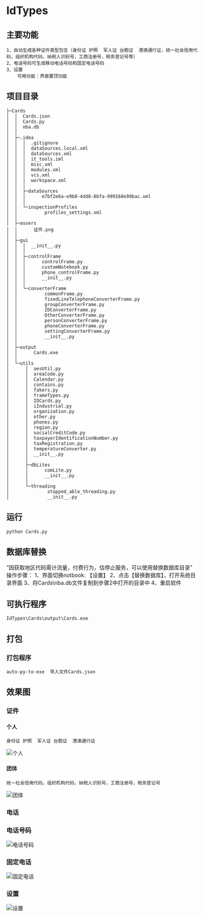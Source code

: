 # IdTypes
## 主要功能
    1、自动生成各种证件类型包含（身份证 护照  军人证 台胞证  港澳通行证，统一社会信用代码，组织机构代码，纳税人识别号，工商注册号，税务登记号等）
	2、电话号码可生成移动电话号码和固定电话号码
	3、设置
		可用功能：界面置顶功能

## 项目目录

	├─Cards
	│  │  Cards.json
	│  │  Cards.py
	│  │  nba.db
	│  │
	│  ├─.idea
	│  │  │  .gitignore
	│  │  │  dataSources.local.xml
	│  │  │  dataSources.xml
	│  │  │  it_tools.iml
	│  │  │  misc.xml
	│  │  │  modules.xml
	│  │  │  vcs.xml
	│  │  │  workspace.xml
	│  │  │
	│  │  ├─dataSources
	│  │  │      e7bf2e6a-e9b0-4dd8-8bfa-999168e99bac.xml
	│  │  │
	│  │  └─inspectionProfiles
	│  │          profiles_settings.xml
	│  │
	│  ├─assers
	│  │      证件.png
	│  │
	│  ├─gui
	│  │  │  __init__.py
	│  │  │
	│  │  ├─controlFrame
	│  │  │      controlFrame.py
	│  │  │      customNotebook.py
	│  │  │      phone_controlFrame.py
	│  │  │      __init__.py
	│  │  │
	│  │  └─converterFrame
	│  │          commonFrame.py
	│  │          fixedLineTelephoneConverterFrame.py
	│  │          groupConverterFrame.py
	│  │          IDConverterFrame.py
	│  │          OtherConverterFrame.py
	│  │          personConverterFrame.py
	│  │          phoneConverterFrame.py
	│  │          settingConverterFrame.py
	│  │          __init__.py
	│  │
	│  ├─output
	│  │      Cards.exe
	│  │
	│  └─utils
	│      │  aesUtil.py
	│      │  areaCode.py
	│      │  Calendar.py
	│      │  contains.py
	│      │  fakers.py
	│      │  frameTypes.py
	│      │  IDCards.py
	│      │  iIndustrial.py
	│      │  organization.py
	│      │  other.py
	│      │  phones.py
	│      │  region.py
	│      │  socialCreditCode.py
	│      │  taxpayerIdentificationNumber.py
	│      │  taxRegistration.py
	│      │  temperatureConverter.py
	│      │  __init__.py
	│      │
	│      ├─dbLites
	│      │      comLite.py
	│      │      __init__.py
	│      │
	│      └─threading
	│              stopped_able_threading.py
	│              __init__.py

## 运行
    python Cards.py
                
## 数据库替换

   “因获取地区代码需计流量，付费行为，估停止服务，可以使用替换数据库目录”
   操作步骤：
	1、界面切换notbook: 【设置】
	2、点击【替换数据库】，打开系统目录界面
	3、将Cards\nba.db文件复制到步骤2中打开的目录中
	4、重启软件

## 可执行程序
    IdTypes\Cards\output\Cards.exe

## 打包
### 打包程序
    auto-py-to-exe  导入文件Cards.json


## 效果图
### 证件
#### 个人
	身份证 护照  军人证 台胞证  港澳通行证
	
![个人](https://img2024.cnblogs.com/blog/2007173/202403/2007173-20240313175534870-1373482197.png)
	
#### 团体
	统一社会信用代码，组织机构代码，纳税人识别号，工商注册号，税务登记号
	
![团体](https://img2024.cnblogs.com/blog/2007173/202403/2007173-20240313175704510-591203619.png)

### 电话
### 电话号码
![电话号码](https://github.com/singebogo/IdTypes/blob/master/vx_images/%E7%94%B5%E8%AF%9D%E5%8F%B7%E7%A0%81.bmp)

### 固定电话
![固定电话](https://github.com/singebogo/IdTypes/blob/master/vx_images/%E5%9B%BA%E5%AE%9A%E7%94%B5%E8%AF%9D.bmp)	

### 设置
![设置](https://github.com/singebogo/IdTypes/blob/master/vx_images/%E8%AE%BE%E7%BD%AE.bmp)


